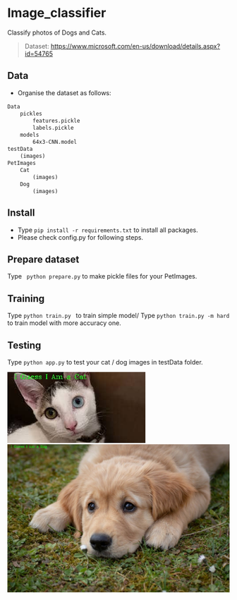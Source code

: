 # Image_classifier
Classify photos of Dogs and Cats.

> Dataset: https://www.microsoft.com/en-us/download/details.aspx?id=54765
## Data
* Organise the dataset as follows:
```
Data
    pickles
        features.pickle
        labels.pickle
    models
        64x3-CNN.model
testData
    (images)    
PetImages
    Cat
        (images)
    Dog
        (images)
```
## Install
* Type <code>pip install -r requirements.txt</code> to install all packages.
* Please check config.py for following steps.

## Prepare dataset
Type <code> python prepare.py</code> to make pickle files for your PetImages.
## Training
Type <code>python train.py </code> to train simple model/
Type <code>python train.py -m hard</code> to train model with more accuracy one.
## Testing
Type <code>python app.py</code> to test your cat / dog images in testData folder.

<img src="/result/cat1.jpeg">
<img src="/result/dog1.jpg">